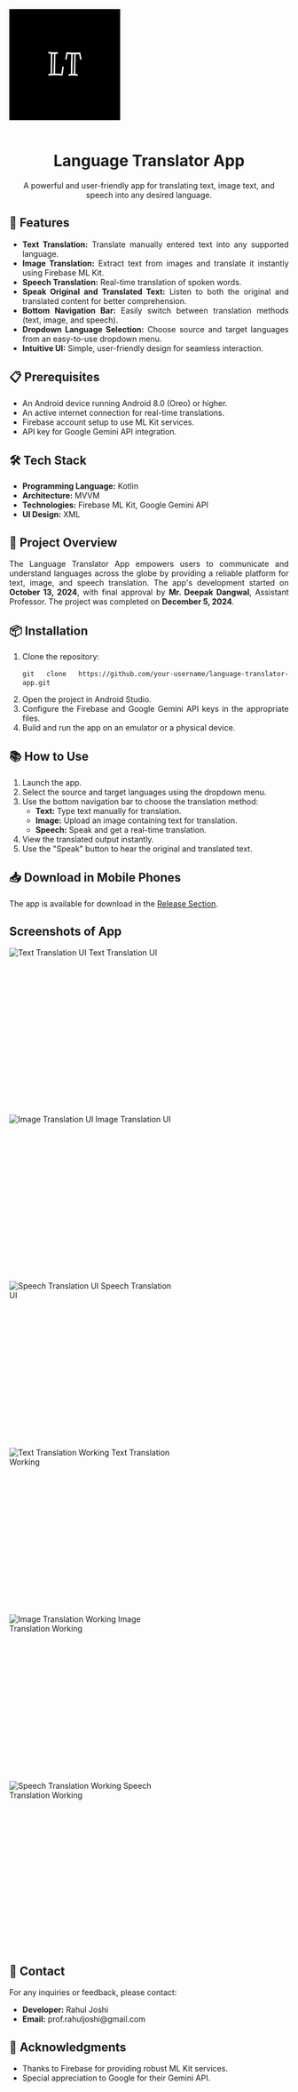 <div>
    <img src="https://github.com/Rahul-JoshiG/Language-Translator/blob/master/app/src/main/res/drawable/logo.png" alt="App Image" align="center" style="height:200px;width:200px;"/>
</div>
<br>

<h1 style="text-align: center;">Language Translator App</h1>

<p style="text-align: center;">
    A powerful and user-friendly app for translating text, image text, and speech into any desired language.
</p>

<h2>🚀 Features</h2>
<ul style="text-align: justify;">
    <li><strong>Text Translation:</strong> Translate manually entered text into any supported language.</li>
    <li><strong>Image Translation:</strong> Extract text from images and translate it instantly using Firebase ML Kit.</li>
    <li><strong>Speech Translation:</strong> Real-time translation of spoken words.</li>
    <li><strong>Speak Original and Translated Text:</strong> Listen to both the original and translated content for better comprehension.</li>
    <li><strong>Bottom Navigation Bar:</strong> Easily switch between translation methods (text, image, and speech).</li>
    <li><strong>Dropdown Language Selection:</strong> Choose source and target languages from an easy-to-use dropdown menu.</li>
    <li><strong>Intuitive UI:</strong> Simple, user-friendly design for seamless interaction.</li>
</ul>

<h2>📋 Prerequisites</h2>
<ul style="text-align: justify;">
    <li>An Android device running Android 8.0 (Oreo) or higher.</li>
    <li>An active internet connection for real-time translations.</li>
    <li>Firebase account setup to use ML Kit services.</li>
    <li>API key for Google Gemini API integration.</li>
</ul>

<h2>🛠️ Tech Stack</h2>
<ul style="text-align: justify;">
    <li><strong>Programming Language:</strong> Kotlin</li>
    <li><strong>Architecture:</strong> MVVM</li>
    <li><strong>Technologies:</strong> Firebase ML Kit, Google Gemini API</li>
    <li><strong>UI Design:</strong> XML</li>
</ul>

<h2>📄 Project Overview</h2>
<p style="text-align: justify;">
    The Language Translator App empowers users to communicate and understand languages across the globe by providing a reliable platform for text, image, and speech translation. 
    The app's development started on <strong>October 13, 2024</strong>, with final approval by <strong>Mr. Deepak Dangwal</strong>, Assistant Professor. 
    The project was completed on <strong>December 5, 2024</strong>.
</p>

<h2>📦 Installation</h2>
<ol style="text-align: justify;">
    <li>Clone the repository:
        <pre><code>git clone https://github.com/your-username/language-translator-app.git</code></pre>
    </li>
    <li>Open the project in Android Studio.</li>
    <li>Configure the Firebase and Google Gemini API keys in the appropriate files.</li>
    <li>Build and run the app on an emulator or a physical device.</li>
</ol>

<h2>📚 How to Use</h2>
<ol style="text-align: justify;">
    <li>Launch the app.</li>
    <li>Select the source and target languages using the dropdown menu.</li>
    <li>Use the bottom navigation bar to choose the translation method:
        <ul>
            <li><strong>Text:</strong> Type text manually for translation.</li>
            <li><strong>Image:</strong> Upload an image containing text for translation.</li>
            <li><strong>Speech:</strong> Speak and get a real-time translation.</li>
        </ul>
    </li>
    <li>View the translated output instantly.</li>
    <li>Use the "Speak" button to hear the original and translated text.</li>
</ol>

<h2>📥 Download in Mobile Phones</h2>
<p>
    The app is available for download in the <a href="https://github.com/Rahul-JoshiG/Language-Translator/releases/tag/v1.4">Release Section</a>.
</p>


<h2>Screenshots of App</h2>

<div style="height:300px; width:300px">
  <img src="https://github.com/user-attachments/assets/d1dfba03-ae05-4ea8-8821-c3e8fc5a0e69" 
       alt="Text Translation UI" style="height:100%; width:100%;">
  <caption>Text Translation UI</caption>
</div>

<div style="height:300px; width:300px">
  <img src="https://github.com/user-attachments/assets/f64512d6-335a-4d1c-aed5-11cfc9120920" 
       alt="Image Translation UI" style="height:100%; width:100%;">
  <caption>Image Translation UI</caption>
</div>

<div style="height:300px; width:300px">
  <img src="https://github.com/user-attachments/assets/a16197f4-0f86-4379-90a9-c9146a44c7d0" 
       alt="Speech Translation UI" style="height:100%; width:100%;">
  <caption>Speech Translation UI</caption>
</div>

<div style="height:300px; width:300px">
  <img src="https://github.com/user-attachments/assets/89a37f59-f657-48a5-8615-83f86e07e710" 
       alt="Text Translation Working" style="height:100%; width:100%;">
  <caption>Text Translation Working</caption>
</div>

<div style="height:300px; width:300px">
  <img src="https://github.com/user-attachments/assets/a2a0613c-ba3a-4508-a7ea-ea732553058e" 
       alt="Image Translation Working" style="height:100%; width:100%;">
  <caption>Image Translation Working</caption>
</div>

<div style="height:300px; width:300px">
  <img src="https://github.com/user-attachments/assets/e7e51cbc-f54b-4749-b122-880bbfc90b69" 
       alt="Speech Translation Working" style="height:100%; width:100%;">
  <caption>Speech Translation Working</caption>
</div>


<h2>📧 Contact</h2>
<p style="text-align: justify;">
    For any inquiries or feedback, please contact:
    <ul>
        <li><strong>Developer:</strong> Rahul Joshi</li>
        <li><strong>Email:</strong> prof.rahuljoshi@gmail.com</li>
    </ul>

<h2>🎉 Acknowledgments</h2>
<ul style="text-align: justify;">
    <li>Thanks to Firebase for providing robust ML Kit services.</li>
    <li>Special appreciation to Google for their Gemini API.</li>
</ul>

[//]: # (<h2>📝 License</h2>)

[//]: # (<p>This project is licensed under the MIT License - see the <code>LICENSE</code> file for details.</p>)
